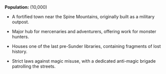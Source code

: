 **Population:** (10,000)

- A fortified town near the Spine Mountains, originally built as a military outpost.

- Major hub for mercenaries and adventurers, offering work for monster hunters.

- Houses one of the last pre-Sunder libraries, containing fragments of lost history.

- Strict laws against magic misuse, with a dedicated anti-magic brigade patrolling the streets.
